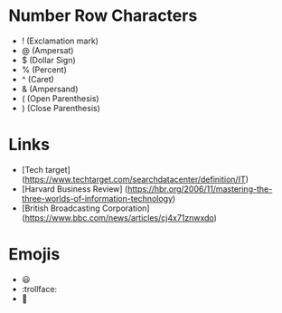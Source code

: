 # Number Row Characters
- ! (Exclamation mark)
- @ (Ampersat)
- $ (Dollar Sign)
- % (Percent)
- ^ (Caret)
- & (Ampersand)
- ( (Open Parenthesis)
- ) (Close Parenthesis)
# Links
- [Tech target] (https://www.techtarget.com/searchdatacenter/definition/IT)
- [Harvard Business Review] (https://hbr.org/2006/11/mastering-the-three-worlds-of-information-technology)
- [British Broadcasting Corporation] (https://www.bbc.com/news/articles/cj4x71znwxdo)
# Emojis
- :smiley:
- :trollface:
- :dragon_face:
